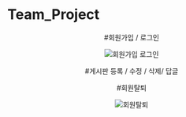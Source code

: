 # Team_Project


<div align="center">

#회원가입 / 로그인


![회원가입  로그인](https://user-images.githubusercontent.com/121269677/209650223-41beb563-ad81-488f-9bc2-0780c5ce08d2.gif)


#게시판 등록 / 수정 / 삭제/ 답글




#회원탈퇴


![회원탈퇴](https://user-images.githubusercontent.com/121269677/209650255-3ba2aa57-ded9-4702-94b2-646eee855b88.gif)


</div>
